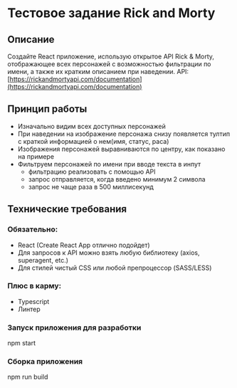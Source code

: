 # Тестовое задание Rick and Morty

## Описание

Создайте React приложение, использую открытое API Rick & Morty, отображающее
всех персонажей с возможностью фильтрации по имени, а также их кратким
описанием при наведении.
API: [https://rickandmortyapi.com/documentation](https://rickandmortyapi.com/documentation)

## Принцип работы

* Изначально видим всех доступных персонажей
* При наведении на изображение персонажа снизу появляется тултип с краткой
информацией о нем(имя, статус, раса)
* Изображения персонажей выравниваются по центру, как показано на примере
* Фильтруем персонажей по имени при вводе текста в инпут
  * фильтрацию реализовать с помощью API
  * запрос отправляется, когда введено минимум 2 символа
  * запрос не чаще раза в 500 миллисекунд

## Технические требования

### Обязательно:
* React (Create React App отлично подойдет)
* Для запросов к API можно взять любую библиотеку (axios, superagent, etc.)
* Для стилей чистый CSS или любой препроцессор (SASS/LESS)

### Плюс в карму:
* Typescript
* Линтер

### Запуск приложения для разработки
npm start

### Сборка приложения
npm run build